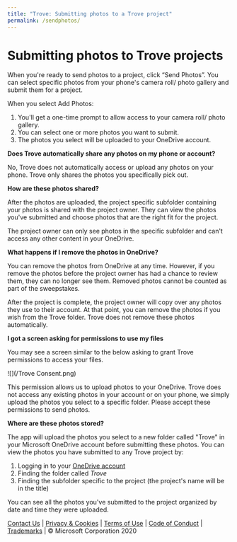 ```yaml
---
title: "Trove: Submitting photos to a Trove project"
permalink: /sendphotos/
---
```


# Submitting photos to Trove projects

When you're ready to send photos to a project, click “Send Photos”. You can select specific photos from your phone's camera roll/ photo gallery and submit them for a project.

When you select Add Photos:

1. You'll get a one-time prompt to allow access to your camera roll/ photo gallery.
2. You can select one or more photos you want to submit.
3. The photos you select will be uploaded to your OneDrive account.

**Does Trove automatically share any photos on my phone or account?**

No, Trove does not automatically access or upload any photos on your phone. Trove only shares the photos you specifically pick out.

**How are these photos shared?**

After the photos are uploaded, the project specific subfolder containing your photos is shared with the project owner. They can view the photos you've submitted and choose photos that are the right fit for the project.

The project owner can only see photos in the specific subfolder and can't access any other content in your OneDrive.

**What happens if I remove the photos in OneDrive?**

You can remove the photos from OneDrive at any time. However, if you remove the photos before the project owner has had a chance to review them, they can no longer see them. Removed photos cannot be counted as part of the sweepstakes.

After the project is complete, the project owner will copy over any photos they use to their account. At that point, you can remove the photos if you wish from the Trove folder. Trove does not remove these photos automatically.

**I got a screen asking for permissions to use my files**

You may see a screen similar to the below asking to grant Trove permissions to access your files.

![](/Trove Consent.png)

This permission allows us to upload photos to your OneDrive. Trove does not access any existing photos in your account or on your phone, we simply upload the photos you select to a specific folder. Please accept these permissions to send photos.

**Where are these photos stored?**

The app will upload the photos you select to a new folder called "Trove" in your Microsoft OneDrive account before submitting these photos. You can view the photos you have submitted to any Trove project by:

1. Logging in to your [OneDrive account](https://onedrive.live.com)
2. Finding the folder called *Trove*
3. Finding the subfolder specific to the project (the project's name will be in the title)

You can see all the photos you've submitted to the project organized by date and time they were uploaded.


[Contact Us](https://aka.ms/trovefeedback) | [Privacy & Cookies](https://go.microsoft.com/fwlink/?LinkId=521839) | [Terms of Use](https://aka.ms/trovetermsofuse) | [Code of Conduct](https://aka.ms/trovecommunitystandards) | [Trademarks](https://go.microsoft.com/fwlink/?LinkId=506942) | © Microsoft Corporation 2020

